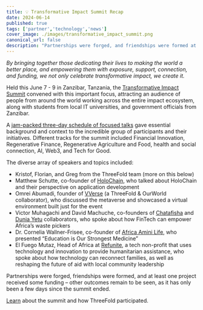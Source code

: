 ```yaml
---
title: 💡 Transformative Impact Summit Recap
date: 2024-06-14
published: true
tags: ['partner','technology','news']
cover_image: ./images/transformative_impact_summit.png
canonical_url: false
description: "Partnerships were forged, and friendships were formed at the Transformative Impact Summit, held June 7 - 9 in Zanzibar, dive in to learn more about how ThreeFold participated."
---
```


*By bringing together those dedicating their lives to making the world a better place, and empowering them with exposure, support, connection, and funding, we not only celebrate transformative impact, we create it.*

Held this June 7 - 9 in Zanzibar, Tanzania, the [Transformative Impact Summit](https://www.transformativeimpactsummit.com/p/2024) convened with this important focus, attracting an audience of people from around the world working across the entire impact ecosystem, along with students from local IT universities, and government officials from Zanzibar.

A [jam-packed three-day schedule of focused talks](https://www.catalist.network/1-column-agenda/tis-africa-24) gave essential background and context to the incredible group of participants and their initiatives. Different tracks for the summit included Financial Innovation, Regenerative Finance, Regenerative Agriculture and Food, health and social connection, AI, Web3, and Tech for Good.

The diverse array of speakers and topics included:

- Kristof, Florian, and Greg from the ThreeFold team (more on this below)
- Matthew Schutte, co-founder of [HoloChain](https://holochain.org), who talked about HoloChain and their perspective on application development
- Omrei Abumadi, founder of [VVerse](https://www.vverse.co/) (a ThreeFold & OurWorld collaborator), who discussed the metaverse and showcased a virtual environment built just for the event
- Victor Muhagachi and David Machuche, co-founders of [Chatafisha](https://chatafisha.com/) and [Dunia Yetu](https://forum.threefold.io/t/introducing-dunia-yetu/4147) collaborators, who spoke about how FinTech can empower Africa’s waste pickers
- Dr. Cornelia Wallner-Frisee, co-founder of [Africa Amini Life](https://www.africaaminilife.com/en), who presented “Education is Our Strongest Medicine”
- El Fuego Mutaz, Head of Africa at [Refunite](https://refunite.org/), a tech non-profit that uses technology and innovation to provide humanitarian assistance, who spoke about how technology can reconnect families, as well as reshaping the future of aid with local community leadership

Partnerships were forged, friendships were formed, and at least one project received some funding – other outcomes remain to be seen, as it has only been a few days since the summit ended.

[Learn](https://www.threefold.io/blog/transformative-impact-summit/) about the summit and how ThreeFold participated.


